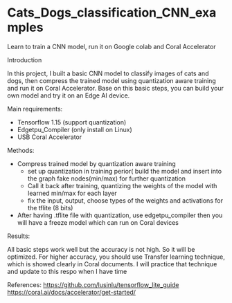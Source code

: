 # Cats_Dogs_classification_CNN_examples
Learn to train a CNN model, run it on Google colab and Coral Accelerator

Introduction

In this project, I built a basic CNN model to classify images of cats and dogs, then compress the trained model using quantization aware training and run it on Coral Accelerator. Base on this basic steps, you can build your own model and try it on an Edge AI device.

Main requirements:
 - Tensorflow 1.15 (support quantization)
 - Edgetpu_Compiler (only install on Linux)
 - USB Coral Accelerator
 
Methods:

 - Compress trained model by quantization aware training
     + set up quantization in training perior( build the model and insert into the graph fake nodes(min/max) for further quantization
     + Call it back after training, quantizing the weights of the model with learned min/max for each layer
     + fix the input, output, choose types of the weights and activations for the tflite (8 bits)
 - After having .tflite file with quantization, use edgetpu_compiler then you will have a freeze model which can run on Coral devices
 
 Results:
 
   All basic steps work well but the accuracy is not high. So it will be optimized. For higher accuracy, you should use Transfer learning technique, which is showed clearly in Coral documents. I will practice that technique and update to this respo when I have time
     
References:
https://github.com/lusinlu/tensorflow_lite_guide
https://coral.ai/docs/accelerator/get-started/
